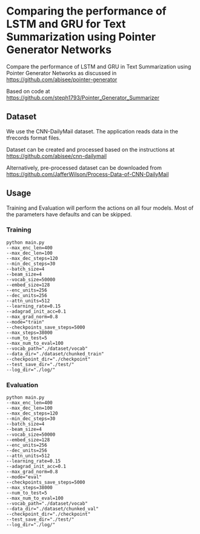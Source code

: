# Comparing the performance of LSTM and GRU for Text Summarization using Pointer Generator Networks

Compare the performance of LSTM and GRU in Text Summarization using Pointer Generator Networks as discussed in https://github.com/abisee/pointer-generator

Based on code at https://github.com/steph1793/Pointer_Generator_Summarizer

## Dataset
We use the CNN-DailyMail dataset. The application reads data in the tfrecords format files.

Dataset can be created and processed based on the instructions at https://github.com/abisee/cnn-dailymail

Alternatively, pre-processed dataset can be downloaded from https://github.com/JafferWilson/Process-Data-of-CNN-DailyMail

## Usage

Training and Evaluation will perform the actions on all four models. Most of the parameters have defaults and can be skipped.

### Training
~~~
python main.py
--max_enc_len=400
--max_dec_len=100
--max_dec_steps=120
--min_dec_steps=30
--batch_size=4
--beam_size=4
--vocab_size=50000
--embed_size=128
--enc_units=256
--dec_units=256
--attn_units=512
--learning_rate=0.15
--adagrad_init_acc=0.1
--max_grad_norm=0.8
--mode="train"
--checkpoints_save_steps=5000
--max_steps=38000
--num_to_test=5
--max_num_to_eval=100
--vocab_path="./dataset/vocab" 
--data_dir="./dataset/chunked_train" 
--checkpoint_dir="./checkpoint" 
--test_save_dir="./test/"
--log_dir="./log/"
~~~

### Evaluation
~~~
python main.py
--max_enc_len=400
--max_dec_len=100
--max_dec_steps=120
--min_dec_steps=30
--batch_size=4
--beam_size=4
--vocab_size=50000
--embed_size=128
--enc_units=256
--dec_units=256
--attn_units=512
--learning_rate=0.15
--adagrad_init_acc=0.1
--max_grad_norm=0.8
--mode="eval"
--checkpoints_save_steps=5000
--max_steps=38000
--num_to_test=5
--max_num_to_eval=100
--vocab_path="./dataset/vocab" 
--data_dir="./dataset/chunked_val" 
--checkpoint_dir="./checkpoint" 
--test_save_dir="./test/"
--log_dir="./log/"
~~~
